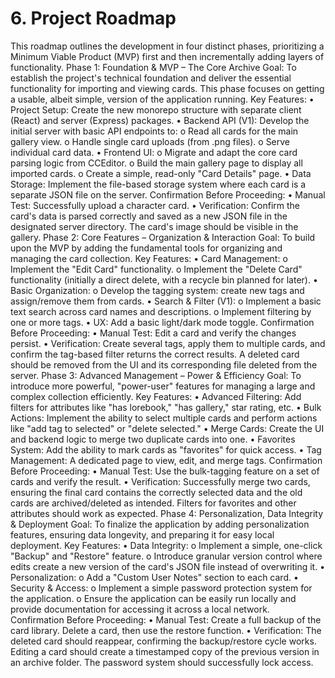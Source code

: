 # 6. Project Roadmap
This roadmap outlines the development in four distinct phases, prioritizing a Minimum Viable Product (MVP) first and then incrementally adding layers of functionality.
Phase 1: Foundation & MVP – The Core Archive
Goal: To establish the project's technical foundation and deliver the essential functionality for importing and viewing cards. This phase focuses on getting a usable, albeit simple, version of the application running.
Key Features:
•	Project Setup: Create the new monorepo structure with separate client (React) and server (Express) packages.
•	Backend API (V1): Develop the initial server with basic API endpoints to:
o	Read all cards for the main gallery view.
o	Handle single card uploads (from .png files).
o	Serve individual card data.
•	Frontend UI:
o	Migrate and adapt the core card parsing logic from CCEditor.
o	Build the main gallery page to display all imported cards.
o	Create a simple, read-only "Card Details" page.
•	Data Storage: Implement the file-based storage system where each card is a separate JSON file on the server.
Confirmation Before Proceeding:
•	Manual Test: Successfully upload a character card.
•	Verification: Confirm the card's data is parsed correctly and saved as a new JSON file in the designated server directory. The card's image should be visible in the gallery.
Phase 2: Core Features – Organization & Interaction
Goal: To build upon the MVP by adding the fundamental tools for organizing and managing the card collection.
Key Features:
•	Card Management:
o	Implement the "Edit Card" functionality.
o	Implement the "Delete Card" functionality (initially a direct delete, with a recycle bin planned for later).
•	Basic Organization:
o	Develop the tagging system: create new tags and assign/remove them from cards.
•	Search & Filter (V1):
o	Implement a basic text search across card names and descriptions.
o	Implement filtering by one or more tags.
•	UX: Add a basic light/dark mode toggle.
Confirmation Before Proceeding:
•	Manual Test: Edit a card and verify the changes persist.
•	Verification: Create several tags, apply them to multiple cards, and confirm the tag-based filter returns the correct results. A deleted card should be removed from the UI and its corresponding file deleted from the server.
Phase 3: Advanced Management – Power & Efficiency
Goal: To introduce more powerful, "power-user" features for managing a large and complex collection efficiently.
Key Features:
•	Advanced Filtering: Add filters for attributes like "has lorebook," "has gallery," star rating, etc.
•	Bulk Actions: Implement the ability to select multiple cards and perform actions like "add tag to selected" or "delete selected."
•	Merge Cards: Create the UI and backend logic to merge two duplicate cards into one.
•	Favorites System: Add the ability to mark cards as "favorites" for quick access.
•	Tag Management: A dedicated page to view, edit, and merge tags.
Confirmation Before Proceeding:
•	Manual Test: Use the bulk-tagging feature on a set of cards and verify the result.
•	Verification: Successfully merge two cards, ensuring the final card contains the correctly selected data and the old cards are archived/deleted as intended. Filters for favorites and other attributes should work as expected.
Phase 4: Personalization, Data Integrity & Deployment
Goal: To finalize the application by adding personalization features, ensuring data longevity, and preparing it for easy local deployment.
Key Features:
•	Data Integrity:
o	Implement a simple, one-click "Backup" and "Restore" feature.
o	Introduce granular version control where edits create a new version of the card's JSON file instead of overwriting it.
•	Personalization:
o	Add a "Custom User Notes" section to each card.
•	Security & Access:
o	Implement a simple password protection system for the application.
o	Ensure the application can be easily run locally and provide documentation for accessing it across a local network.
Confirmation Before Proceeding:
•	Manual Test: Create a full backup of the card library. Delete a card, then use the restore function.
•	Verification: The deleted card should reappear, confirming the backup/restore cycle works. Editing a card should create a timestamped copy of the previous version in an archive folder. The password system should successfully lock access.